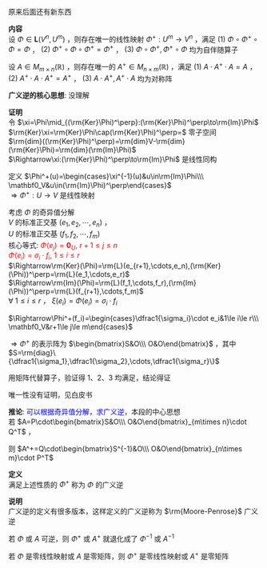 原来后面还有新东西    
    
**内容**    
设 $\Phi\in\mathbf{L}(V^n,U^m)$ ，则存在唯一的线性映射 $\Phi^+:U^m\to V^n$ ，满足 $(1)\ \Phi\circ\Phi^+\circ\Phi=\Phi$ ， $(2)\ \Phi^+\circ\Phi\circ\Phi^+=\Phi^+$ ， $(3)\ \Phi\circ\Phi^+,\Phi^+\circ\Phi$ 均为自伴随算子    
    
设 $A\in M_{m\times n}(\mathbb R)$ ，则存在唯一的 $A^+\in M_{n\times m}(\mathbb R)$ ，满足 $(1)\ A\cdot A^+\cdot A=A$ ， $(2)\ A^+\cdot A\cdot A^+=A^+$ ， $(3)\ A\cdot A^+,A^+\cdot A$ 均为对称阵    
    
**广义逆的核心思想**: 没理解    
    
**证明**    
令 $\xi=\Phi\mid_{(\rm{Ker}\Phi)^\perp}:(\rm{Ker}\Phi)^\perp\to\rm{Im}\Phi$     
 $\rm{Ker}\xi=\rm{Ker}\Phi\cap(\rm{Ker}\Phi)^\perp=$ 零子空间    
 $\rm{dim}((\rm{Ker}\Phi)^\perp)=\rm{dim}V-\rm{dim}(\rm{Ker}\Phi)=\rm{dim}(\rm{Im}\Phi)$     
 $\Rightarrow\xi:(\rm{Ker}\Phi)^\perp\to\rm{Im}\Phi$ 是线性同构    
    
定义 $\Phi^+(u)=\begin{cases}\xi^{-1}(u)&u\in\rm{Im}\Phi\\\ \mathbf0_V&u\in(\rm{Im}\Phi)^\perp\end{cases}$     
 $\Rightarrow\Phi^+:U\to V$ 是线性映射    
    
考虑 $\Phi$ 的奇异值分解    
 $V$ 的标准正交基 $(e_1,e_2,\cdots,e_n)$ ，    
 $U$ 的标准正交基 $(f_1,f_2,\cdots,f_m)$     
核心等式: <font color=red> $\Phi(e_j)=\mathbf0_U,\ r+1\le j\le n$     
 $\Phi(e_i)=\sigma_i\cdot f_i,\ 1\le i\le r$ </font>    
 $\Rightarrow\rm{Ker}(\Phi)=\rm{L}(e_{r+1},\cdots,e_n),(\rm{Ker}(\Phi))^\perp=\rm{L}(e_1,\cdots,e_r)$     
 $\Rightarrow\rm{Im}(\Phi)=\rm{L}(f_1,\cdots,f_r),(\rm{Im}(\Phi))^\perp=\rm{L}(f_{r+1},\cdots,f_m)$     
 $\forall\ 1\le i\le r$ ， $\xi(e_i)=\Phi(e_i)=\sigma_i\cdot f_i$     
    
 $\Rightarrow\Phi^+(f_i)=\begin{cases}\dfrac1{\sigma_i}\cdot e_i&1\le i\le r\\\ \mathbf0_V&r+1\le j\le m\end{cases}$     
    
 $\Rightarrow\Phi^+$ 的表示阵为 $\begin{bmatrix}S&O\\\ O&O\end{bmatrix}$ ，其中 $S=\rm{diag}\{\dfrac1{\sigma_1},\dfrac1{\sigma_2},\cdots,\dfrac1{\sigma_r}\}$     
    
用矩阵代替算子，验证得 $1、2、3$ 均满足，结论得证    
    
唯一性没有证明，见白皮书    
    
**推论**: <font color=blue>可以根据奇异值分解，求广义逆</font>，本段的中心思想    
若 $A=P\cdot\begin{bmatrix}S&O\\\ O&O\end{bmatrix}_{m\times n}\cdot Q^T$ ，    
    
则 $A^+=Q\cdot\begin{bmatrix}S^{-1}&O\\\ O&O\end{bmatrix}_{n\times m}\cdot P^T$     
    
**定义**    
满足上述性质的 $\Phi^+$ 称为 $\Phi$ 的广义逆    
    
**说明**    
广义逆的定义有很多版本，这样定义的广义逆称为 $\rm{Moore-Penrose}$ 广义逆    
    
若 $\Phi$ 或 $A$ 可逆，则 $\Phi^+$ 或 $A^+$ 就退化成了 $\Phi^{-1}$ 或 $A^{-1}$     
    
若 $\Phi$ 是零线性映射或 $A$ 是零矩阵，则 $\Phi^+$ 是零线性映射或 $A^+$ 是零矩阵    
